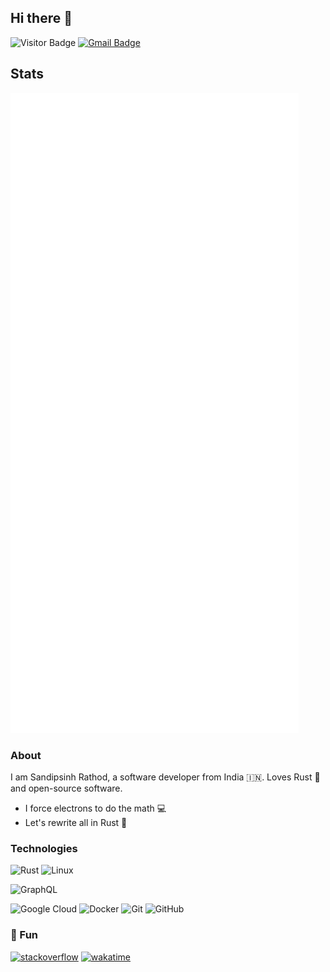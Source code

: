 ## Hi there 👋

![Visitor Badge](https://visitor-badge.laobi.icu/badge?page_id=ssddOnTop)
[![Gmail Badge](https://img.shields.io/badge/-sandip@ssdd.dev-c14438?style=flat-square&logo=Gmail&logoColor=white&link=mailto:sandip@ssdd.dev)](mailto:sandip@ssdd.dev)

## Stats

![stats](./github-metrics.svg)

### About

I am Sandipsinh Rathod, a software developer from India :india:. Loves Rust :crab: and open-source software.

- I force electrons to do the math :computer:
- Let's rewrite all in Rust :crab:

### Technologies

![Rust](https://img.shields.io/badge/-Rust-5c1e0f?style=flat-square&logo=Rust)
![Linux](https://img.shields.io/badge/-Linux-0f331b?style=flat-square&logo=Linux)

<!-- ![macOS](https://img.shields.io/badge/macOS-blue?logo=apple&logoColor=white)
 -->

![GraphQL](https://img.shields.io/badge/GraphQL-red?logo=graphql&logoColor=white)

![Google Cloud](https://img.shields.io/badge/Google%20Cloud-black?style=flat-square&logo=google-cloud)
![Docker](https://img.shields.io/badge/-Docker-black?style=flat-square&logo=docker)
![Git](https://img.shields.io/badge/-Git-black?style=flat-square&logo=git)
![GitHub](https://img.shields.io/badge/-GitHub-black?style=flat-square&logo=github)

### 🧸 Fun

[![stack**overflow**](https://img.shields.io/badge/-Stackoverflow-black?style=flat-square&logo=stackoverflow)](https://stackoverflow.com/users/13327203/sandip)
[![wakatime](https://wakatime.com/badge/user/018cece0-efb9-4eb3-b4d0-a866e8b9e490.svg)](https://wakatime.com/@018cece0-efb9-4eb3-b4d0-a866e8b9e490)
